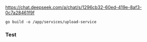 
https://chat.deepseek.com/a/chat/s/1296cb32-60ed-419e-8af3-0c7a28461f9f


```
go build -o /app/services/upload-service
```

### Test